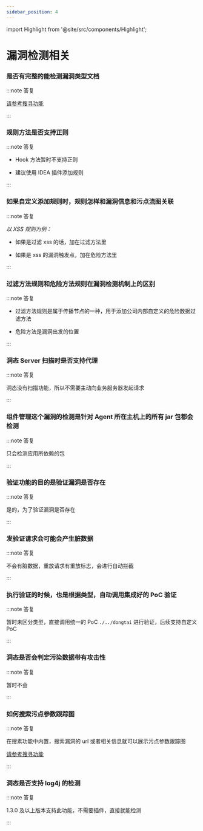 ```yaml
---
sidebar_position: 4
---
```


import Highlight from '@site/src/components/Highlight';

# 漏洞检测相关

### 是否有完整的能检测漏洞类型文档

:::note 答复

  [请参考搜寻功能](../introduction/detection)

:::


### 规则方法是否支持正则

:::note 答复

  * Hook 方法暂时不支持正则

  * 建议使用 IDEA 插件添加规则

:::


### 如果自定义添加规则时，规则怎样和漏洞信息和污点流图关联

:::note 答复

  *以 XSS 规则为例：*

  * 如果是过滤 xss 的话，加在过滤方法里

  * 如果是 xss 的漏洞触发点，加在危险方法里

:::


### 过滤方法规则和危险方法规则在漏洞检测机制上的区别

:::note 答复

  * 过滤方法规则是属于传播节点的一种，用于添加公司内部自定义的危险数据过滤方法

  * 危险方法是漏洞出发的位置

:::


### 洞态 Server 扫描时是否支持代理

:::note 答复

  洞态没有扫描功能，所以不需要主动向业务服务器发起请求

:::


### 组件管理这个漏洞的检测是针对 Agent 所在主机上的所有 jar 包都会检测

:::note 答复

  只会检测应用所依赖的包

:::


### 验证功能的目的是验证漏洞是否存在

:::note 答复

  是的，为了验证漏洞是否存在

:::


### 发验证请求会可能会产生脏数据

:::note 答复

  不会有脏数据，重放请求有重放标志，会进行自动拦截

:::


### 执行验证的时候，也是根据类型，自动调用集成好的 PoC 验证

:::note 答复

  暂时未区分类型，直接调用统一的 PoC `./../dongtai` 进行验证，后续支持自定义 PoC

:::


### 洞态是否会判定污染数据带有攻击性

:::note 答复

  暂时不会

:::


### 如何搜索污点参数跟踪图

:::note 答复

  在搜素功能中内置，搜索漏洞的 url 或者相关信息就可以展示污点参数跟踪图
  
  [请参考搜寻功能](../operation/search)

:::

### 洞态是否支持 log4j 的检测

:::note 答复

  1.3.0 及以上版本支持此功能，不需要插件，直接就能检测

:::

